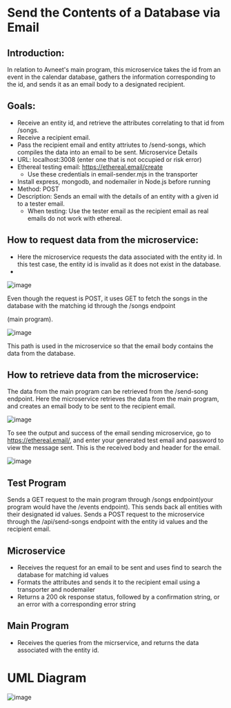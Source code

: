 # Send the Contents of a Database via Email
## Introduction:
In relation to Avneet's main program, this microservice takes the id from an event in the calendar database, gathers the information corresponding to the id, and sends it as an email body to a designated recipient. 

## Goals:
  * Receive an entity id, and retrieve the attributes correlating to that id from /songs.
  * Receive a recipient email.
  * Pass the recipient email and entity attriutes to /send-songs, which compiles the data into an email to be sent.
Microservice Details
* URL: localhost:3008 (enter one that is not occupied or risk error)
* Ethereal testing email: https://ethereal.email/create
    * Use these credentials in email-sender.mjs in the transporter
* Install express, mongodb, and nodemailer in Node.js before running
*  Method: POST
*  Description: Sends an email with the details of an entity with a given id to a tester email.
    * When testing: Use the tester email as the recipient email as real emails do not work with ethereal.
## How to request data from the microservice:
* Here the microservice requests the data associated with the entity id. In this test case, the entity id is invalid as it does not exist in the database.
* 

  ![image](https://github.com/user-attachments/assets/3f4aa2db-0cab-47aa-88a9-3c65cf6c15c6)
  
Even though the request is POST, it uses GET to fetch the songs in the database with the matching id  through the /songs endpoint

(main program).


 ![image](https://github.com/user-attachments/assets/783edb37-d0cc-4998-8f0c-eea6a4bd4b7f)

 This path is used in the microservice so that the email body contains the data from the database.


 ## How to retrieve data from the microservice:
 
The data from the main program can be retrieved from the /send-song endpoint. Here the microservice retrieves the data from the main program, and creates an email body to be sent to the recipient email.

 ![image](https://github.com/user-attachments/assets/3f4aa2db-0cab-47aa-88a9-3c65cf6c15c6)

 To see the output and success of the email sending microservice, go to https://ethereal.email/, and enter your generated test email and password to view the message sent. This is the received body and header for the email. 

![image](https://github.com/user-attachments/assets/2120e5ee-9ebf-47f4-9d54-2b0bac422352)



 ## Test Program 
 Sends a GET request to the main program through /songs endpoint(your program would have the /events endpoint). This sends back all entities with their designated id values. 
 Sends a POST request to the microservice through the /api/send-songs endpoint with the entity id values and the recipient email. 
 ## Microservice
 * Receives the request for an email to be sent and uses find to search the database for matching id values
 * Formats the attributes and sends it to the recipient email using a transporter and nodemailer
 * Returns a 200 ok response status, followed by a confirmation string, or an error with a corresponding error string
  ## Main Program
  * Receives the queries from the micrservice, and returns the data associated with the entity id. 

 # UML Diagram
 
 ![image](https://github.com/user-attachments/assets/f5e63ef7-5a39-4d06-9a82-82140c6235ba)
